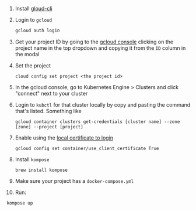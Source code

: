 1. Install [gloud-cli](./install-gloud-cli.md)
2. Login to `gcloud`

   ```bash
   gcloud auth login
   ```

3. Get your project ID by going to the [gcloud console](https://console.cloud.google.com/) clicking on the project name in the top dropdown and copying it from the `ID` column in the modal
4. Set the project

   ```
   cloud config set project <the project id>
   ```

5. In the gcloud console, go to Kubernetes Engine > Clusters and click "connect" next to your cluster
6. Login to `kubctl` for that cluster locally by copy and pasting the command that's listed. Something like
   ```
   gcloud container clusters get-credentials [cluster name] --zone [zone] --project [project]
   ```
7. Enable using the [local certificate to login](https://github.com/kubernetes/kubernetes/issues/30617)

   ```
   gcloud config set container/use_client_certificate True
   ```

8. Install `kompose`
   ```
   brew install kompose
   ```
9. Make sure your project has a `docker-compose.yml`
10. Run:

```
kompose up
```

